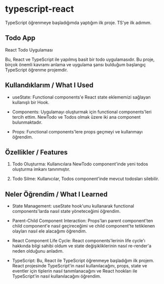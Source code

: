 # typescript-react
TypeScript öğrenmeye başladığımda yaptığım ilk proje. TS'ye ilk adımım.

## Todo App

React Todo Uygulaması

Bu, React ve TypeScript ile yapılmış basit bir todo uygulamasıdır. Bu proje, birçok önemli kavramı anlama ve uygulama şansı bulduğum başlangıç TypeScript öğrenme projemdir.

## Kullandıklarım / What I Used

- useState: Functional components'e React state eklememizi sağlayan kullanışlı bir Hook.

- Components: Uygulamayı oluşturmak için functional components'leri tercih ettim. NewTodo ve Todos olmak üzere iki ana component bulunmaktadır.

- Props: Functional components'lere props geçmeyi ve kullanmayı öğrendim.

## Özellikler / Features

1. Todo Oluşturma: Kullanıcılara NewTodo component'inde yeni todos oluşturma imkanı tanınmıştır.

2. Todo Silme: Kullanıcılar, Todos component'inde mevcut todosları silebilir.

## Neler Öğrendim / What I Learned

- State Management: useState hook'unu kullanarak functional components'larda nasıl state yöneteceğimi öğrendim.

- Parent-Child Component Interaction: Props'ları parent component'ten child component'e nasıl geçireceğimi ve child component'te tetiklenen olayları nasıl ele alacağımı öğrendim.

- React Component Life Cycle: React components'lerinin life cycle'ı hakkında bilgi sahibi oldum ve state değişikliklerinin nasıl re-render'a neden olduğunu anladım.

- TypeScript: Bu, React ile TypeScript öğrenmeye başladığım ilk projem. React projesinde TypeScript'in nasıl kullanılacağını, props, state ve eventler için tiplerin nasıl tanımlanacağını ve React hookları ile TypeScript'in nasıl kullanılacağını öğrendim.
